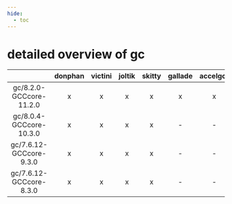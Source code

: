 ```yaml
---
hide:
  - toc
---
```


detailed overview of gc
=======================

| |donphan|victini|joltik|skitty|gallade|accelgor|swalot|doduo|
| :---: | :---: | :---: | :---: | :---: | :---: | :---: | :---: | :---: |
|gc/8.2.0-GCCcore-11.2.0|x|x|x|x|x|x|x|x|
|gc/8.0.4-GCCcore-10.3.0|x|x|x|x|-|-|x|x|
|gc/7.6.12-GCCcore-9.3.0|x|x|x|x|-|-|x|x|
|gc/7.6.12-GCCcore-8.3.0|x|x|x|x|-|-|-|x|
